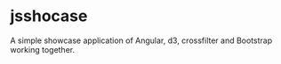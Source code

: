 jsshocase
=========

A simple showcase application of Angular, d3, crossfilter and Bootstrap working together.
